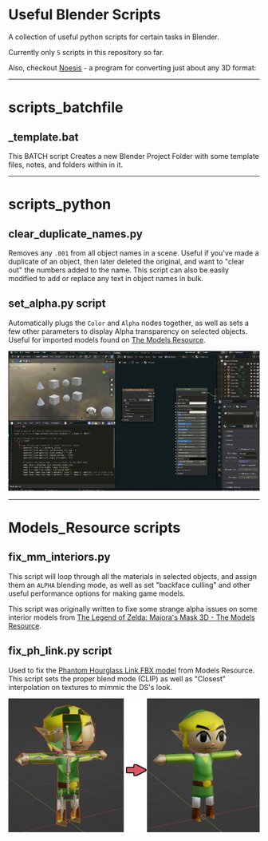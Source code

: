 # Useful Blender Scripts
 A collection of useful python scripts for certain tasks in Blender.

Currently only `5` scripts in this repository so far.

Also, checkout  [Noesis](https://richwhitehouse.com/index.php?content=inc_projects.php&showproject=91) - a program for converting just about any 3D format:

---

# scripts_batchfile
## _template.bat
This BATCH script Creates a new Blender Project Folder with some template files, notes, and folders within in it.

---

# scripts_python
## clear_duplicate_names.py
Removes any `.001` from all object names in a scene. Useful if you've made a duplicate of an object, then later deleted the original, and want to "clear out" the numbers added to the name. This script can also be easily modified to add or replace any text in object names in bulk.


## set_alpha.py script
Automatically plugs the `Color` and `Alpha` nodes together, as well as sets a few other parameters to display Alpha transparency on selected objects. Useful for imported models found on [The Models Resource](https://www.models-resource.com/).

![](img/set_alpha.gif)


---

# Models_Resource scripts
## fix_mm_interiors.py
This script will loop through all the materials in selected objects, and assign them an `ALPHA` blending mode,
as well as set "backface culling" and other useful performance options for making game models.

This script was originally written to fixe some strange alpha issues on some interior models from [The Legend of Zelda: Majora's Mask 3D - The Models Resource](https://www.models-resource.com/3ds/thelegendofzeldamajorasmask3d/).


## fix_ph_link.py script
Used to fix the [Phantom Hourglass Link FBX model](https://www.models-resource.com/ds_dsi/legendofzeldaphantomhourglass/sheet/7794/) from Models Resource. This script sets the proper blend mode (CLIP) as well as "Closest" interpolation on textures to mimmic the DS's look.

![](img/fix_ph_link.png)
